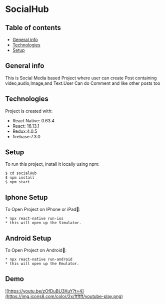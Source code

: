 # SocialHub
## Table of contents
* [General info](#general-info)
* [Technologies](#technologies)
* [Setup](#setup)

## General info
This is Social Media based Project where user can create Post containing video,audio,Image,and Text.User Can do Comment and like other posts too
	
## Technologies
Project is created with:
* React Native: 0.63.4
* React: 16.13.1
* Redux:4.0.5
* firebase:7.3.0
	
## Setup
To run this project, install it locally using npm:

```
$ cd socialHub
$ npm install
$ npm start
```
## Iphone Setup
To Open Project on IPhone or iPad🍎:
```
* npx react-native run-ios
* this will open up the Simulator.
```
## Android Setup
To Open Project on Android🤖:
```
* npx react-native run-android
* this will open up the Emulator.
```
## Demo
<a href="https://youtu.be/E2R_MkJ5hUw?t=14">![https://youtu.be/zOfDuBU3XuY?t=4](https://img.icons8.com/color/2x/ffffff/youtube-play.png)</a>
